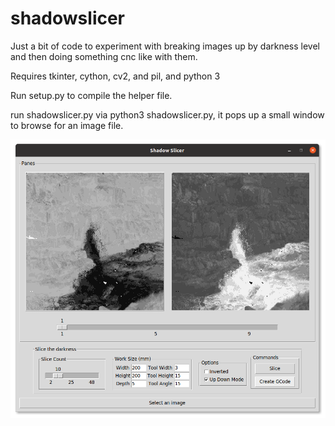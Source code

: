 # shadowslicer
Just a bit of code to experiment with breaking images up by darkness level and then doing something cnc like with them.

Requires tkinter, cython, cv2, and pil, and python 3

Run setup.py to compile the helper file.

run shadowslicer.py via python3 shadowslicer.py, it pops up a small window to browse for an image file.

![Screenshot](https://github.com/ByronMontgomerie/shadowslicer/blob/master/Screenshot%20from%202020-08-23%2019-40-27.png)
